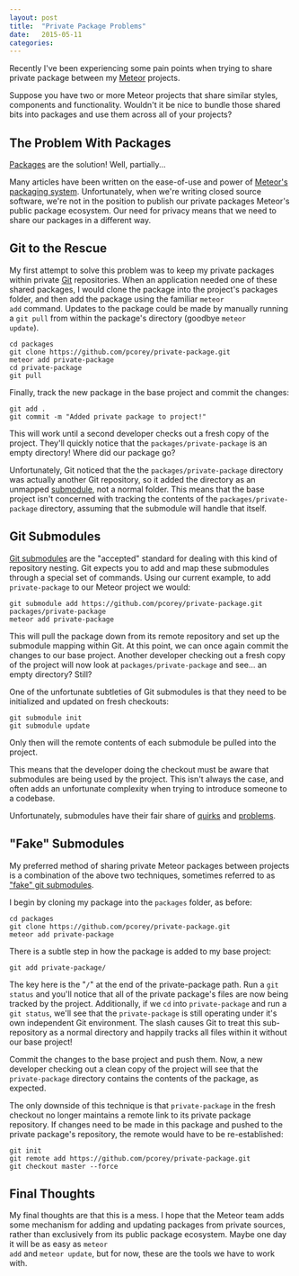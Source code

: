```yaml
---
layout: post
title:  "Private Package Problems"
date:   2015-05-11
categories:
---
```


Recently I've been experiencing some pain points when trying to share private package between my [Meteor](https://www.meteor.com/) projects.

Suppose you have two or more Meteor projects that share similar styles, components and functionality. Wouldn't it be nice to bundle those shared bits into packages and use them across all of your projects?

## The Problem With Packages

[Packages](http://docs.meteor.com/#/full/usingpackages) are the solution! Well, partially...

Many articles have been written on the ease-of-use and power of [Meteor's packaging system](https://www.meteor.com/blog/2014/08/28/isobuild-why-meteor-created-a-new-package-system). Unfortunately, when we're writing closed source software, we're not in the position to publish our private packages Meteor's public package ecosystem. Our need for privacy means that we need to share our packages in a different way.

## Git to the Rescue

My first attempt to solve this problem was to keep my private packages within private [Git](http://git-scm.com/) repositories. When an application needed one of these shared packages, I would clone the package into the project's packages folder, and then add the package using the familiar <code class="language-*">meteor add</code> command. Updates to the package could be made by manually running a <code class="language-*">git pull</code> from within the package's directory (goodbye <code class="language-*">meteor update</code>).

<pre class="language-bash"><code class="language-bash">cd packages
git clone https://github.com/pcorey/private-package.git
meteor add private-package
cd private-package
git pull
</code></pre>

Finally, track the new package in the base project and commit the changes:

<pre class="language-bash"><code class="language-bash">git add .
git commit -m "Added private package to project!"
</code></pre>

This will work until a second developer checks out a fresh copy of the project. They'll quickly notice that the <code class="language-bash">packages/private-package</code> is an empty directory! Where did our package go?

Unfortunately, Git noticed that the the <code class="language-bash">packages/private-package</code> directory was actually another Git repository, so it added the directory as an unmapped [submodule](http://git-scm.com/book/en/v2/Git-Tools-Submodules), not a normal folder. This means that the base project isn't concerned with tracking the contents of the <code class="language-bash">packages/private-package</code> directory, assuming that the submodule will handle that itself.

## Git Submodules

[Git submodules](http://git-scm.com/docs/git-submodule) are the "accepted" standard for dealing with this kind of repository nesting. Git expects you to add and map these submodules through a special set of commands. Using our current example, to add <code class="language-bash">private-package</code> to our Meteor project we would:

<pre class="language-bash"><code class="language-bash">git submodule add https://github.com/pcorey/private-package.git packages/private-package
meteor add private-package
</code></pre>

This will pull the package down from its remote repository and set up the submodule mapping within Git. At this point, we can once again commit the changes to our base project. Another developer checking out a fresh copy of the project will now look at <code class="language-bash">packages/private-package</code> and see... an empty directory? Still?

One of the unfortunate subtleties of Git submodules is that they need to be initialized and updated on fresh checkouts:

<pre class="language-bash"><code class="language-bash">git submodule init
git submodule update
</code></pre>

Only then will the remote contents of each submodule be pulled into the project.

This means that the developer doing the checkout must be aware that submodules are being used by the project. This isn't always the case, and often adds an unfortunate complexity when trying to introduce someone to a codebase.

Unfortunately, submodules have their fair share of [quirks](https://chrisjean.com/git-submodules-adding-using-removing-and-updating/) and [problems](https://codingkilledthecat.wordpress.com/2012/04/28/why-your-company-shouldnt-use-git-submodules/).

## "Fake" Submodules

My preferred method of sharing private Meteor packages between projects is a combination of the above two techniques, sometimes referred to as ["fake" git submodules](http://debuggable.com/posts/git-fake-submodules:4b563ee4-f3cc-4061-967e-0e48cbdd56cb).

I begin by cloning my package into the <code class="language-bash">packages</code> folder, as before:

<pre class="language-bash"><code class="language-bash">cd packages
git clone https://github.com/pcorey/private-package.git
meteor add private-package
</code></pre>

There is a subtle step in how the package is added to my base project:

<pre class="language-bash"><code class="language-bash">git add private-package/
</code></pre>

The key here is the "<code class="language-bash">/</code>" at the end of the private-package path. Run a <code class="language-*">git status</code> and you'll notice that all of the private package's files are now being tracked by the project. Additionally, if we <code class="language-*">cd</code> into <code class="language-bash">private-package</code> and run a <code class="language-*">git status</code>, we'll see that the <code class="language-bash">private-package</code> is still operating under it's own independent Git environment. The slash causes Git to treat this sub-repository as a normal directory and happily tracks all files within it without our base project!

Commit the changes to the base project and push them. Now, a new developer checking out a clean copy of the project will see that the <code class="language-bash">private-package</code> directory contains the contents of the package, as expected.

The only downside of this technique is that <code class="language-bash">private-package</code> in the fresh checkout no longer maintains a remote link to its private package repository. If changes need to be made in this package and pushed to the private package's repository, the remote would have to be re-established:

<pre class="language-bash"><code class="language-bash">git init
git remote add https://github.com/pcorey/private-package.git
git checkout master --force
</code></pre>

## Final Thoughts

My final thoughts are that this is a mess. I hope that the Meteor team adds some mechanism for adding and updating packages from private sources, rather than exclusively from its public package ecosystem. Maybe one day it will be as easy as <code class="language-bash">meteor add</code> and <code class="language-bash">meteor update</code>, but for now, these are the tools we have to work with.